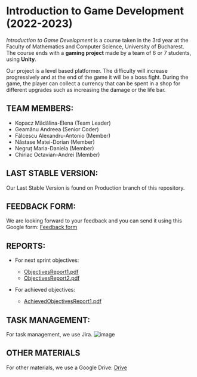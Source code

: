 
# Introduction to Game Development (2022-2023)

*Introduction to Game Development* is a course taken in the 3rd year at the Faculty of Mathematics and Computer Science, University of Bucharest.
The course ends with a **gaming project** made by a team of 6 or 7 students, using **Unity**.

Our project is a level based platformer. The difficulty will increase progressively and at the end of the game it will be a boss fight.
During the game, the player can collect a currency that can be spent in a shop for different upgrades such as increasing the damage or the life bar.


## TEAM MEMBERS:

- Kopacz Mădălina-Elena (Team Leader)
- Geamănu Andreea (Senior Coder)
- Fălcescu Alexandru-Antonio (Member)
- Năstase Matei-Dorian (Member)
- Negruț Maria-Daniela (Member)
- Chiriac Octavian-Andrei (Member)

  
## LAST STABLE VERSION:

  Our Last Stable Version is found on Production branch of this repository.
  
  
## FEEDBACK FORM:

  We are looking forward to your feedback and you can send it using this Google form:
  [Feedback form](https://forms.gle/FqWcAsce48CcQs2y6)
  
## REPORTS:

- For next sprint objectives:
    - [ObjectivesReport1.pdf](https://github.com/MadalinaKopacz/gaming-project/files/9896336/Raport.obiective.1.pdf)
    - [ObjectivesReport2.pdf](https://github.com/MadalinaKopacz/gaming-project/files/9946404/ObjectivesReport2.2.pdf)


- For achieved objectives:
    - [AchievedObjectivesReport1.pdf](https://github.com/MadalinaKopacz/gaming-project/files/9946580/AchievedObjectivesRaport1.pdf)


## TASK MANAGEMENT:

  For task management, we use Jira.
  ![image](https://user-images.githubusercontent.com/79279298/198848983-9e5dbf11-3211-4d9c-b0b5-99872e5e2533.png)
  

## OTHER MATERIALS

  For other materials, we use a Google Drive: [Drive](https://drive.google.com/drive/folders/1jGQ-kjRpir5IkdF7W5srskWFdNS1NfXT?usp=sharing)
  
  
 

